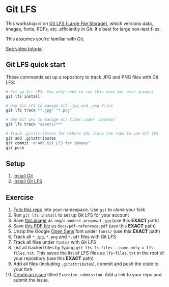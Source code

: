 # Git LFS

This workshop is on [Git LFS (Large File Storage)](https://git-lfs.github.com/),
which versions data, images, fonts, PDFs, etc. efficiently in Git.
It's best for large non-text files.

This assumes you're familiar with [Git](https://git-scm.com/).

[See video tutorial](https://youtu.be/uLR1RNqJ1Mw)

## Git LFS quick start

These commands set up a repository to track JPG and PNG files with Git LFS:

```bash
# Set up Git LFS. You only need to run this once per user account
git lfs install

# Use Git LFS to manage all .jpg and .png files
git lfs track "*.jpg" "*.png"

# Use Git LFS to manage all files under `assets/`
git lfs track "assets/**"

# Track .gitattributes for others who clone the repo to use Git LFS
git add .gitattributes
git commit -m"Add Git LFS for images"
git push
```

## Setup

1. [Install Git](https://git-scm.com/)
2. [Install Git LFS](https://git-lfs.github.com/)

## Exercise

1. [Fork this repo](https://code.gramener.com/cto/git-lfs-workshop/-/forks/new) into your namespace. Use `git` to clone your fork
2. Run `git lfs install` to set up Git LFS for your account
3. Save [this image](https://ia600607.us.archive.org/21/items/flickr-ows-AModestProposalbyPeterKuper-6420184649/6420184649_2948bf5ca7_o.jpg) as `img/a-modest-proposal.jpg` (use this **EXACT** path)
4. Save [this PDF file](https://opensource.adobe.com/dc-acrobat-sdk-docs/pdfstandards/pdfreference1.3.pdf) as `docs/pdf-reference.pdf` (use this **EXACT** path)
5. Unzip the Google [Open Sans](https://fonts.google.com/download?family=Open%20Sans) font under `fonts/` (use this **EXACT** path)
6. Track all `*.jpg`, `*.png` and `*.pdf` files with Git LFS
7. Track all files under `fonts/` with Git LFS
8. List all tracked files by typing `git lfs ls-files --name-only > lfs-files.txt`. This saves the list of LFS files as `lfs-files.txt` in the root of your repository (use this **EXACT** path)
9. Add all files (including `.gitattributes`), commit and push the code to your fork
10. [Create an issue][issue] titled `Exercise submission`. Add a link to your repo and submit the issue.

[issue]: https://code.gramener.com/cto/git-lfs-workshop/-/issues/new?issue[title]=Exercise+submission&issue[description]=Link+to+my+repo:+
